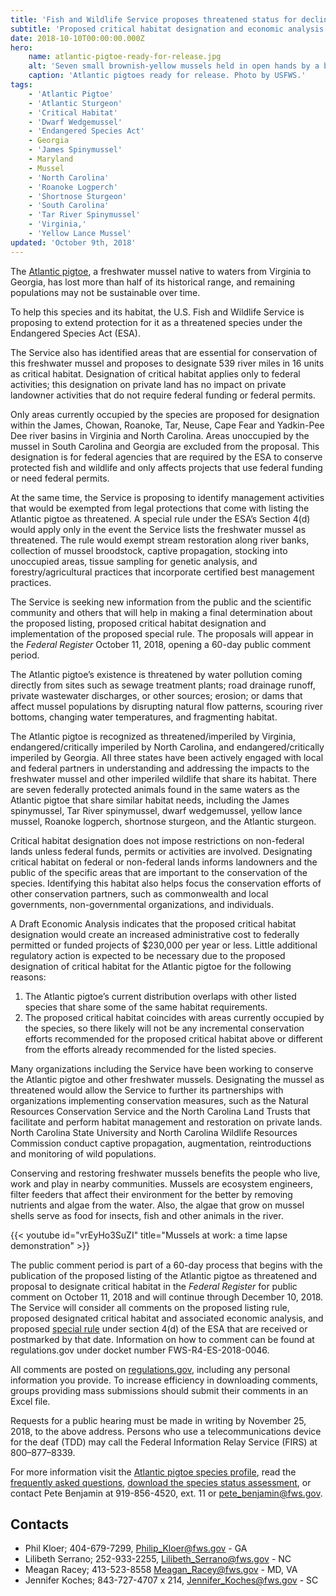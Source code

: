 ```yaml
---
title: 'Fish and Wildlife Service proposes threatened status for declining mussel'
subtitle: 'Proposed critical habitat designation and economic analysis available for review'
date: 2018-10-10T00:00:00.000Z
hero:
    name: atlantic-pigtoe-ready-for-release.jpg
    alt: 'Seven small brownish-yellow mussels held in open hands by a biologist.'
    caption: 'Atlantic pigtoes ready for release. Photo by USFWS.'
tags:
    - 'Atlantic Pigtoe'
    - 'Atlantic Sturgeon'
    - 'Critical Habitat'
    - 'Dwarf Wedgemussel'
    - 'Endangered Species Act'
    - Georgia
    - 'James Spinymussel'
    - Maryland
    - Mussel
    - 'North Carolina'
    - 'Roanoke Logperch'
    - 'Shortnose Sturgeon'
    - 'South Carolina'
    - 'Tar River Spinymussel'
    - 'Virginia,'
    - 'Yellow Lance Mussel'
updated: 'October 9th, 2018'
---
```


The [Atlantic pigtoe](/wildlife/mussels/atlantic-pigtoe), a freshwater mussel native to waters from Virginia to Georgia, has lost more than half of its historical range, and remaining populations may not be sustainable over time.

To help this species and its habitat, the U.S. Fish and Wildlife Service is proposing to extend protection for it as a threatened species under the Endangered Species Act (ESA).

The Service also has identified areas that are essential for conservation of this freshwater mussel and proposes to designate 539 river miles in 16 units as critical habitat. Designation of critical habitat applies only to federal activities; this designation on private land has no impact on private landowner activities that do not require federal funding or federal permits.

Only areas currently occupied by the species are proposed for designation within the James, Chowan, Roanoke, Tar, Neuse, Cape Fear and Yadkin-Pee Dee river basins in Virginia and North Carolina. Areas unoccupied by the mussel in South Carolina and Georgia are excluded from the proposal. This designation is for federal agencies that are required by the ESA to conserve protected fish and wildlife and only affects projects that use federal funding or need federal permits.

At the same time, the Service is proposing to identify management activities that would be exempted from legal protections that come with listing the Atlantic pigtoe as threatened.  A special rule under the ESA’s Section 4(d) would apply only in the event the Service lists the freshwater mussel as threatened. The rule would exempt stream restoration along river banks, collection of mussel broodstock, captive propagation, stocking into unoccupied areas, tissue sampling for genetic analysis, and forestry/agricultural practices that incorporate certified best management practices.  

The Service is seeking new information from the public and the scientific community and others that will help in making a final determination about the proposed listing, proposed critical habitat designation and implementation of the proposed special rule. The proposals will appear in the *Federal Register* October 11, 2018, opening a 60-day public comment period.

The Atlantic pigtoe’s existence is threatened by water pollution coming directly from sites such as sewage treatment plants; road drainage runoff, private wastewater discharges, or other sources; erosion; or dams that affect mussel populations by disrupting natural flow patterns, scouring river bottoms, changing water temperatures, and fragmenting habitat.

The Atlantic pigtoe is recognized as threatened/imperiled by Virginia, endangered/critically imperiled by North Carolina, and endangered/critically imperiled by Georgia. All three states have been actively engaged with local and federal partners in understanding and addressing the impacts to the freshwater mussel and other imperiled wildlife that share its habitat. There are seven federally protected animals found in the same waters as the Atlantic pigtoe that share similar habitat needs, including the James spinymussel, Tar River spinymussel, dwarf wedgemussel, yellow lance mussel, Roanoke logperch, shortnose sturgeon, and the Atlantic sturgeon.

Critical habitat designation does not impose restrictions on non-federal lands unless federal funds, permits or activities are involved. Designating critical habitat on federal or non-federal lands informs landowners and the public of the specific areas that are important to the conservation of the species. Identifying this habitat also helps focus the conservation efforts of other conservation partners, such as commonwealth and local governments, non-governmental organizations, and individuals.

A Draft Economic Analysis indicates that the proposed critical habitat designation would create an increased administrative cost to federally permitted or funded projects of $230,000 per year or less. Little additional regulatory action is expected to be necessary due to the proposed designation of critical habitat for the Atlantic pigtoe for the following reasons:

1. The Atlantic pigtoe’s current distribution overlaps with other listed species that share some of the same habitat requirements.
2. The proposed critical habitat coincides with areas currently occupied by the species, so there likely will not be any incremental conservation efforts recommended for the proposed critical habitat above or different from the efforts already recommended for the listed species.

Many organizations including the Service have been working to conserve the Atlantic pigtoe and other freshwater mussels. Designating the mussel as threatened would allow the Service to further its partnerships with organizations implementing conservation measures, such as the Natural Resources Conservation Service and the North Carolina Land Trusts that facilitate and perform habitat management and restoration on private lands. North Carolina State University and North Carolina Wildlife Resources Commission conduct captive propagation, augmentation, reintroductions and monitoring of wild populations.

Conserving and restoring freshwater mussels benefits the people who live, work and play in nearby communities. Mussels are ecosystem engineers, filter feeders that affect their environment for the better by removing nutrients and algae from the water. Also, the algae that grow on mussel shells serve as food for insects, fish and other animals in the river.

{{< youtube id="vrEyHo3SuZI" title="Mussels at work: a time lapse demonstration" >}}

The public comment period is part of a 60-day process that begins with the publication of the proposed listing of the Atlantic pigtoe as threatened and proposal to designate critical habitat in the *Federal Register* for public comment on October 11, 2018 and will continue through December 10, 2018. The Service will consider all comments on the proposed listing rule, proposed designated critical habitat and associated economic analysis, and proposed [special rule](https://www.fws.gov/mountain-prairie/factsheets/ESA%20SpecialRules%20Factsheet_020714.pdf) under section 4(d) of the ESA that are received or postmarked by that date. Information on how to comment can be found at regulations.gov under docket number FWS-R4-ES-2018-0046.

All comments are posted on [regulations.gov](https://www.regulations.gov), including any personal information you provide. To increase efficiency in downloading comments, groups providing mass submissions should submit their comments in an Excel file.

Requests for a public hearing must be made in writing by November 25, 2018, to the above address. Persons who use a telecommunications device for the deaf (TDD) may call the Federal Information Relay Service (FIRS) at 800–877–8339.

For more information visit the [Atlantic pigtoe species profile](/wildlife/mussels/atlantic-pigtoe), read the [frequently asked questions](/faq/atlantic-pigtoe-mussel-listing-proposal-and-critical-habitat-designation/), [download the species status assessment](https://ecos.fws.gov/ServCat/DownloadFile/156243), or contact Pete Benjamin at 919-856-4520, ext. 11 or [pete_benjamin@fws.gov](mailto:pete_benjamin@fws.gov).

## Contacts

- Phil Kloer; 404-679-7299, [Philip_Kloer@fws.gov](mailto:Philip_Kloer@fws.gov) - GA
- Lilibeth Serrano; 252-933-2255, [Lilibeth_Serrano@fws.gov](mailto:Lilibeth_Serrano@fws.gov) - NC
- Meagan Racey;  413-523-8558 [Meagan_Racey@fws.gov](mailto:Meagan_Racey@fws.gov) - MD, VA
- Jennifer Koches; 843-727-4707 x 214, [Jennifer_Koches@fws.gov](mailto:Jennifer_Koches@fws.gov) - SC
